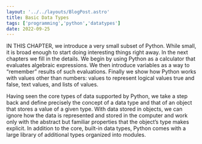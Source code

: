 ```yaml
---
layout: '../../layouts/BlogPost.astro'
title: Basic Data Types
tags: ['programming','python','datatypes']
date: 2022-09-25
---
```

IN THIS CHAPTER, we introduce a very small subset of Python. While small, it is broad enough to start doing interesting things right away. In the next chapters we fill in the details. We begin by using Python as a calculator that evaluates algebraic expressions. We then introduce variables as a way to “remember” results of such evaluations. Finally we show how Python works with values other than numbers: values to represent logical values true and false, text values, and lists of values.

Having seen the core types of data supported by Python, we take a step back and define precisely the concept of a data type and that of an object that stores a value of a given type. With data stored in objects, we can ignore how the data is represented and stored in the computer and work only with the abstract but familiar properties that the object’s type makes explicit. In addition to the core, built-in data types, Python comes with a large library of additional types organized into modules.